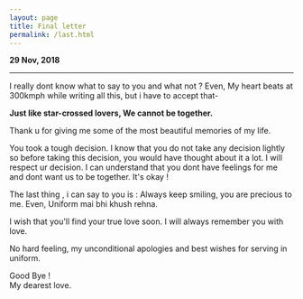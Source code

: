 ```yaml
---
layout: page
title: Final letter
permalink: /last.html
---
```


**29 Nov, 2018**

---

I really dont know what to say to you and what not ? Even, My heart beats at 300kmph while writing all this, but i have to accept that-

**Just like star-crossed lovers, 
We cannot be together.**

Thank u for giving me some of the most beautiful memories of my life.

You took a tough decision. I know that you do not take any decision lightly so before taking this decision, you would have thought about it a lot. I will respect ur decision. I can understand that you dont have feelings for me and dont want us to be together. It's okay ! 

The last thing , i can say to you is : Always keep smiling, you are precious to me. Even, Uniform mai bhi khush rehna.

I wish that you'll find your true love soon. I will always remember you with love.

No hard feeling, my unconditional apologies and best wishes for serving in uniform.

Good Bye !<br>
My dearest love.
